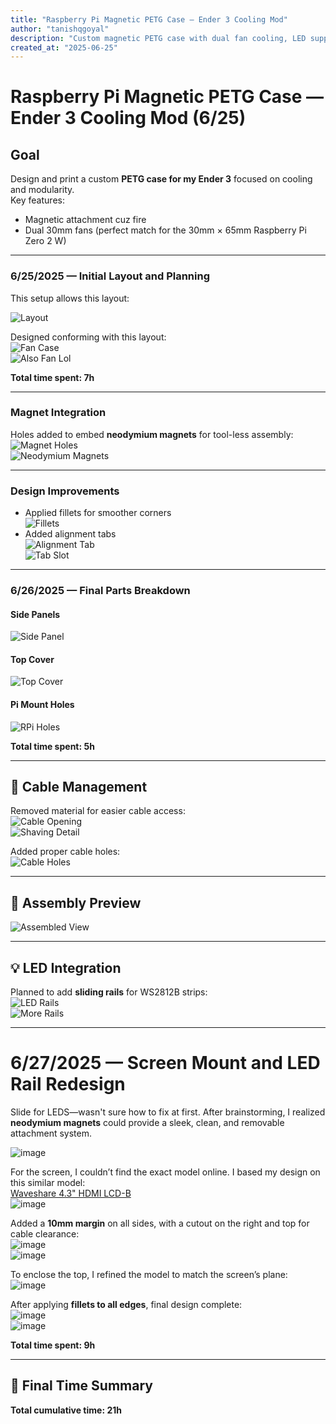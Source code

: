 ```yaml
---
title: "Raspberry Pi Magnetic PETG Case — Ender 3 Cooling Mod"
author: "tanishqgoyal"
description: "Custom magnetic PETG case with dual fan cooling, LED support, and modular screen mount for my Ender 3"
created_at: "2025-06-25"
---
```


# Raspberry Pi Magnetic PETG Case — Ender 3 Cooling Mod (6/25)

## Goal
Design and print a custom **PETG case for my Ender 3** focused on cooling and modularity.  
Key features:
- Magnetic attachment cuz fire
- Dual 30mm fans (perfect match for the 30mm × 65mm Raspberry Pi Zero 2 W)

---

### 6/25/2025 — Initial Layout and Planning

This setup allows this layout:

![Layout](https://github.com/user-attachments/assets/7193a171-dd17-445b-868b-73dc5ac8ab1e)

Designed conforming with this layout:  
![Fan Case](https://github.com/user-attachments/assets/78e39d88-5e31-4a4e-aadd-7964a1cf9395)  
![Also Fan Lol](https://github.com/user-attachments/assets/c47df648-fc2f-4a52-8aad-9ebf089d2874)

**Total time spent: 7h**

---

### Magnet Integration

Holes added to embed **neodymium magnets** for tool-less assembly:  
![Magnet Holes](https://github.com/user-attachments/assets/63ab9967-0384-4826-8ca9-1ecd3cd61dab)  
![Neodymium Magnets](https://github.com/user-attachments/assets/60aa222c-18e8-44f1-af43-2551c76b5584)

---

### Design Improvements

- Applied fillets for smoother corners  
  ![Fillets](https://github.com/user-attachments/assets/f08adb94-8b14-4f51-a1ed-7486d4a8843a)
- Added alignment tabs  
  ![Alignment Tab](https://github.com/user-attachments/assets/55e59318-e8b3-46a4-9afb-e8d176820762)  
  ![Tab Slot](https://github.com/user-attachments/assets/8d78f0bc-efd2-40da-b093-30ab285be5a5)

---

### 6/26/2025 — Final Parts Breakdown

#### Side Panels  
![Side Panel](https://github.com/user-attachments/assets/24354a62-7fb9-4df8-8bf4-b49d51dd03f6)

#### Top Cover  
![Top Cover](https://github.com/user-attachments/assets/382b640b-e576-407e-bafa-faf6cd6786c1)

#### Pi Mount Holes  
![RPi Holes](https://github.com/user-attachments/assets/a10bafca-de03-4d51-933a-a2e635011476)

**Total time spent: 5h**

---

## 🔌 Cable Management

Removed material for easier cable access:  
![Cable Opening](https://github.com/user-attachments/assets/90cd0a44-a664-41f1-b0b8-834a8f0094bc)  
![Shaving Detail](https://github.com/user-attachments/assets/04eccf04-4a87-4f5b-8e0a-34f024239bc8)

Added proper cable holes:  
![Cable Holes](https://github.com/user-attachments/assets/dbdd7ae3-2589-4436-8a20-fbb0d2a76995)

---

## 🧩 Assembly Preview

![Assembled View](https://github.com/user-attachments/assets/1e37d00f-fcf2-43e2-a7d1-22d7578a734c)

---

## 💡 LED Integration

Planned to add **sliding rails** for WS2812B strips:  
![LED Rails](https://github.com/user-attachments/assets/73b76ade-cd06-446a-8979-976c9e1852ac)  
![More Rails](https://github.com/user-attachments/assets/97e43991-d02b-4c14-8b2b-1f5bcafa7527)

---

# 6/27/2025 — Screen Mount and LED Rail Redesign

Slide for LEDS—wasn't sure how to fix at first. After brainstorming, I realized **neodymium magnets** could provide a sleek, clean, and removable attachment system.

![image](https://github.com/user-attachments/assets/078cb473-4579-43cc-a03d-5535191a0fc1)

For the screen, I couldn’t find the exact model online. I based my design on this similar model:  
[Waveshare 4.3" HDMI LCD-B](https://www.waveshare.com/4.3inch-HDMI-LCD-B.htm)  
![image](https://github.com/user-attachments/assets/b7ad5964-fbdf-43c8-bb91-b195f933497e)

Added a **10mm margin** on all sides, with a cutout on the right and top for cable clearance:  
![image](https://github.com/user-attachments/assets/b3930237-78b4-4646-a187-238d99199a52)  
![image](https://github.com/user-attachments/assets/61ea1794-9dbd-473c-90fe-ebcfc4da5365)

To enclose the top, I refined the model to match the screen’s plane:  
![image](https://github.com/user-attachments/assets/f035eaf7-d4e4-4ca0-8762-4102c2b7db6a)

After applying **fillets to all edges**, final design complete:  
![image](https://github.com/user-attachments/assets/7a48b7cb-0c8e-43d6-abef-eef99822f65b)  
![image](https://github.com/user-attachments/assets/a43e7878-2c99-4ef9-893f-4b569aac001a)

**Total time spent: 9h**

---

## 🧮 Final Time Summary

**Total cumulative time: 21h**
